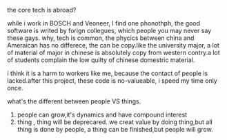 the core tech is abroad?

while i work in BOSCH and Veoneer, I find one phonothph, the good software is writed by forign collegues, which people you may never say these gays.
why, tech is common, the phycics between china and Ameraican has no differece, the can be copy.like the university major, a lot of material of major in chinese is absolutely copy from western contry.a lot of students complain the low quilty of chinese domestric material.

i think it is a harm to workers like me, because the contact of people is lacked.after this project, these code is no-valueable, i speed my time only once.

what's the different between people VS things.
1. people can grow,it's dynamics and have compound interest
2. thing , thing will be deprecared.
we creat value by doing thing,but all thing is done by people, a thing can be finished,but people will grow.